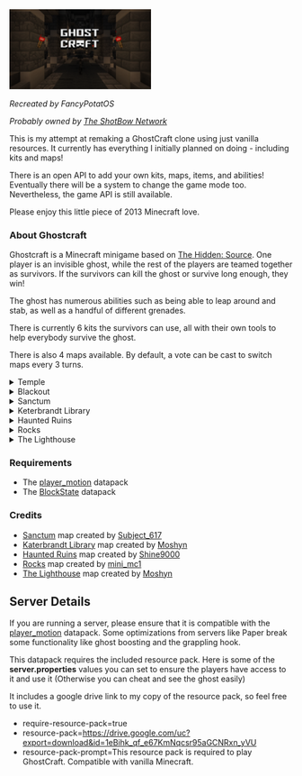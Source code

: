 

<img src="images/screenshot.png" alt="library_screenshot" style="width:50%;"/>

<em>Recreated by FancyPotatOS</em>

<em>Probably owned by [The ShotBow Network](https://shotbow.net/)</em>


This is my attempt at remaking a GhostCraft clone using just vanilla resources. It currently has everything I initially planned on doing - including kits and maps!

There is an open API to add your own kits, maps, items, and abilities! Eventually there will be a system to change the game mode too. Nevertheless, the game API is still available.

Please enjoy this little piece of 2013 Minecraft love.


### About Ghostcraft

Ghostcraft is a Minecraft minigame based on [The Hidden: Source](https://www.hidden-source.com/). One player is an invisible ghost, while the rest of the players are teamed together as survivors. If the survivors can kill the ghost or survive long enough, they win!

The ghost has numerous abilities such as being able to leap around and stab, as well as a handful of different grenades.

There is currently 6 kits the survivors can use, all with their own tools to help everybody survive the ghost.

There is also 4 maps available. By default, a vote can be cast to switch maps every 3 turns.

<details>
    <summary>Temple</summary>
    <br>
    <img src="images/maps/temple.png" alt="temple_screenshot" style="width:50%;"/>
</details>
<details>
    <summary>Blackout</summary>
    <br>
    <img src="images/maps/blackout.png" alt="temple_screenshot" style="width:50%;"/>
</details>
<details>
    <summary>Sanctum</summary>
    <br>
    <img src="images/maps/sanctum.png" alt="sanctum_screenshot" style="width:50%;"/>
</details>
<details>
    <summary>Keterbrandt Library</summary>
    <br>
    <img src="images/maps/library.png" alt="library_screenshot" style="width:50%;"/>
</details>
<details>
    <summary>Haunted Ruins</summary>
    <br>
    <img src="images/maps/haunted_ruins.png" alt="haunted_ruins_screenshot" style="width:50%;"/>
</details>
<details>
    <summary>Rocks</summary>
    <br>
    <img src="images/maps/rocks.png" alt="rocks_screenshot" style="width:50%;"/>
</details>
<details>
    <summary>The Lighthouse</summary>
    <br>
    <img src="images/maps/the_lighthouse.png" alt="lighthouse_screenshot" style="width:50%;"/>
</details>


### Requirements
- The [player_motion](https://cdn.modrinth.com/data/oDhxdGVZ/versions/aW4ph2OC/player_motion.zip) datapack
- The [BlockState](https://github.com/Triton365/BlockState/releases/download/v1.0.3/BlockState_1.21.5.zip) datapack


### Credits
- [Sanctum](https://shotbow.net/forum/threads/sanctum-a-ghostcraft-map.77827/) map created by [Subject_617](https://shotbow.net/forum/members/subject_617.1984/)
- [Katerbrandt Library](https://shotbow.net/forum/threads/map-submission-the-katerbrandt-library.326662/#post-2647846) map created by [Moshyn](https://shotbow.net/forum/members/moshyn.1122691/)
- [Haunted Ruins](https://shotbow.net/forum/threads/hunted-ruins.153763/) map created by [Shine9000](https://shotbow.net/forum/members/shine9000.506077/)
- [Rocks](https://shotbow.net/forum/threads/ghostcraft-map-rocks.257077/) map created by [mini_mc1](https://shotbow.net/forum/members/mini_mc1.172117/)
- [The Lighthouse](https://shotbow.net/forum/threads/map-the-lighthouse.288742/) map created by [Moshyn](https://shotbow.net/forum/members/moshyn.1122691/)



## Server Details

If you are running a server, please ensure that it is compatible with the [player_motion](https://modrinth.com/datapack/player_motion) datapack. Some optimizations from servers like Paper break some functionality like ghost boosting and the grappling hook.

This datapack requires the included resource pack. Here is some of the <b>server.properties</b> values you can set to ensure the players have access to it and use it (Otherwise you can cheat and see the ghost easily)

It includes a google drive link to my copy of the resource pack, so feel free to use it.
- require-resource-pack=true
- resource-pack=https://drive.google.com/uc?export=download&id=1eBihk_qf_e67KmNqcsr95aGCNRxn_yVU
- resource-pack-prompt=This resource pack is required to play GhostCraft. Compatible with vanilla Minecraft.



